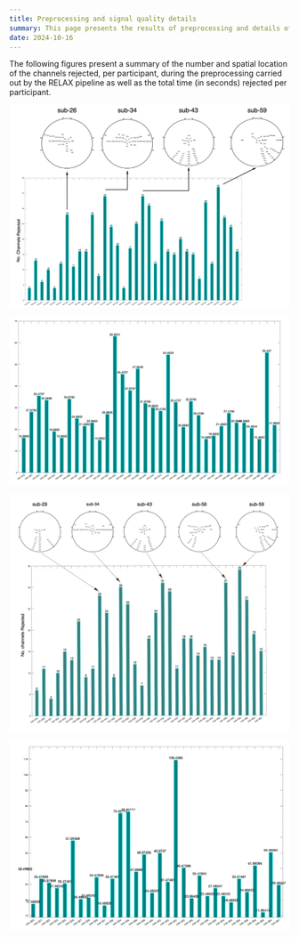 ```yaml
---
title: Preprocessing and signal quality details
summary: This page presents the results of preprocessing and details of signal quality for restingstate, posttest data.
date: 2024-10-16
---
```

The following figures present a summary of the number and spatial location of the channels rejected, per participant, during the preprocessing carried out by the RELAX pipeline as well as the total time (in seconds) rejected per participant. 

![Channel rejection barchart](ChansRej_Posttest_RS1.png "Figure 1: An overview of the number of channels rejected per participant for **Posttest Restingstate1**. For those participants with a high number of rejected channels, a topography presents the localisation of those channels rejected.")

![Time interval rejection barchart](TimeIntervals_Posttest_RS1.png "Figure 2: A summary of the total rejected time (in seconds) per participant for 11 participants (**Posttest Restingstate1**). The total rejected time for each participant is presented above each bar. This corresponds to the data rejected during the pre-MWF extreme data rejection. ")

![Channel rejection barchart](ChansRej_Posttest_RS2_topo_bar(1).jpg "Figure 3: An overview of the number of channels rejected per participant for **Posttest Restingstate2**. For those participants with a high number of rejected channels, a topography presents the localisation of those channels rejected.")

![Time interval rejection barchart](TimeIntervals_Posttest_RS2.png "Figure 4: A summary of the total rejected time (in seconds) per participant for 11 participants (**Posttest Restingstate2**). The total rejected time for each participant is presented above each bar. This corresponds to the data rejected during the pre-MWF extreme data rejection. ")